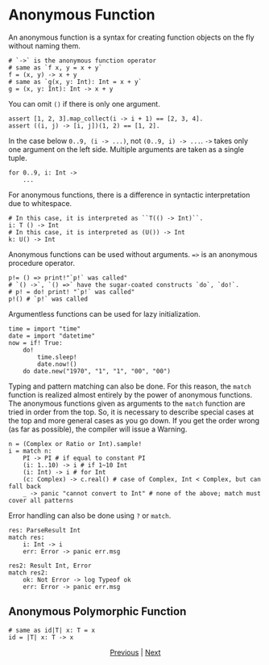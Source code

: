 # Anonymous Function

An anonymous function is a syntax for creating function objects on the fly without naming them.

```erg
# `->` is the anonymous function operator
# same as `f x, y = x + y`
f = (x, y) -> x + y
# same as `g(x, y: Int): Int = x + y`
g = (x, y: Int): Int -> x + y
```

You can omit `()` if there is only one argument.

```erg
assert [1, 2, 3].map_collect(i -> i + 1) == [2, 3, 4].
assert ((i, j) -> [i, j])(1, 2) == [1, 2].
```

In the case below `0..9, (i -> ...)`, not `(0..9, i) -> ...`.
`->` takes only one argument on the left side. Multiple arguments are taken as a single tuple.

```erg
for 0..9, i: Int ->
    ...
```

For anonymous functions, there is a difference in syntactic interpretation due to whitespace.

```erg
# In this case, it is interpreted as ``T(() -> Int)``.
i: T () -> Int
# In this case, it is interpreted as (U()) -> Int
k: U() -> Int
```

Anonymous functions can be used without arguments. `=>` is an anonymous procedure operator.

```erg
p!= () => print!"`p!` was called"
# `() ->`, `() =>` have the sugar-coated constructs `do`, `do!`.
# p! = do! print! "`p!` was called"
p!() # `p!` was called
```

Argumentless functions can be used for lazy initialization.

```erg
time = import "time"
date = import "datetime"
now = if! True:
    do!
        time.sleep!
        date.now!()
    do date.new("1970", "1", "1", "00", "00")
```

Typing and pattern matching can also be done. For this reason, the ``match`` function is realized almost entirely by the power of anonymous functions.
The anonymous functions given as arguments to the ``match`` function are tried in order from the top. So, it is necessary to describe special cases at the top and more general cases as you go down. If you get the order wrong (as far as possible), the compiler will issue a Warning.

```erg
n = (Complex or Ratio or Int).sample!
i = match n:
    PI -> PI # if equal to constant PI
    (i: 1..10) -> i # if 1~10 Int
    (i: Int) -> i # for Int
    (c: Complex) -> c.real() # case of Complex, Int < Complex, but can fall back
    _ -> panic "cannot convert to Int" # none of the above; match must cover all patterns
```

Error handling can also be done using `?` or `match`.

```erg
res: ParseResult Int
match res:
    i: Int -> i
    err: Error -> panic err.msg

res2: Result Int, Error
match res2:
    ok: Not Error -> log Typeof ok
    err: Error -> panic err.msg
```

## Anonymous Polymorphic Function

```erg
# same as id|T| x: T = x
id = |T| x: T -> x
```

<p align='center'>
    <a href='./20_naming_rule.md'>Previous</a> | <a href='./22_subroutine.md'>Next</a>
</p>
